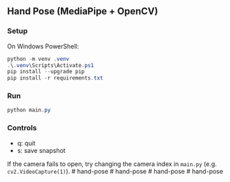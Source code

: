 ## Hand Pose (MediaPipe + OpenCV)

### Setup

On Windows PowerShell:

```powershell
python -m venv .venv
.\.venv\Scripts\Activate.ps1
pip install --upgrade pip
pip install -r requirements.txt
```

### Run

```powershell
python main.py
```

### Controls
- q: quit
- s: save snapshot

If the camera fails to open, try changing the camera index in `main.py` (e.g. `cv2.VideoCapture(1)`).
#   h a n d - p o s e  
 #   h a n d - p o s e  
 #   h a n d - p o s e  
 #   h a n d - p o s e  
 
